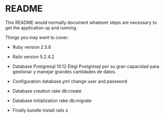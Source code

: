 # README

This README would normally document whatever steps are necessary to get the
application up and running.

Things you may want to cover:

* Ruby version
  2.5.8

* Rails version
  5.2.4.2

* Database
  Postgresql 10.12
  Elegi Postgresql por su gran capacidad para gestionar y manejar grandes cantidades de datos.

* Configuration
  database.yml change user and password

* Database creation
  rake db:create

* Database initialization
  rake db:migrate

* Finally
  bundle install
  rails s
